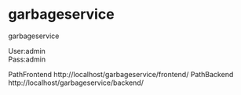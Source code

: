 # garbageservice
garbageservice

User:admin<br/>
Pass:admin

PathFrontend http://localhost/garbageservice/frontend/
PathBackend http://localhost/garbageservice/backend/
